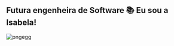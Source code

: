 ## Futura engenheira de Software  📚  Eu sou a Isabela!

![pngegg](https://user-images.githubusercontent.com/93232499/189041375-c3f9d2d8-0873-44f6-a626-420dd9c55f07.png)
